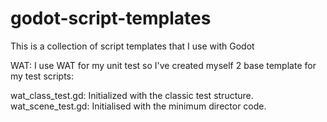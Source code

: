 # godot-script-templates

This is a collection of script templates that I use with Godot

WAT:
I use WAT for my unit test so I've created myself 2 base template for my test
scripts:

wat_class_test.gd: Initialized with the classic test structure.
wat_scene_test.gd: Initialised with the minimum director code.
